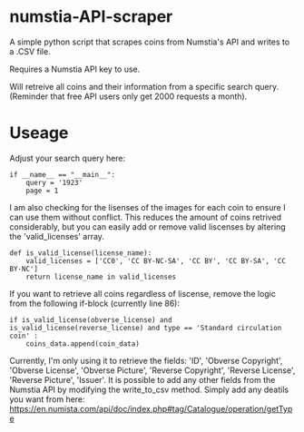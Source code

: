 # numstia-API-scraper
A simple python script that scrapes coins from Numstia's API and writes to a .CSV file.

Requires a Numstia API key to use. 

Will retreive all coins and their information from a specific search query. (Reminder that free API users only get 2000 requests a month).
# Useage
Adjust your search query here:
```
if __name__ == "__main__":
    query = '1923'  
    page = 1
```

I am also checking for the lisenses of the images for each coin to ensure I can use them without conflict. This reduces the amount of coins retrived considerably, but you can easily add or remove valid liscenses by altering the 'valid_licenses' array. 
```
def is_valid_license(license_name):
    valid_licenses = ['CC0', 'CC BY-NC-SA', 'CC BY', 'CC BY-SA', 'CC BY-NC'] 
    return license_name in valid_licenses
```

If you want to retrieve all coins regardless of liscense, remove the logic from the following if-block (currently line 86):
```
if is_valid_license(obverse_license) and is_valid_license(reverse_license) and type == 'Standard circulation coin' :
    coins_data.append(coin_data)
```

Currently, I'm only using it to retrieve the fields: 'ID', 'Obverse Copyright', 'Obverse License', 'Obverse Picture', 'Reverse Copyright', 'Reverse License', 'Reverse Picture', 'Issuer'.
It is possible to add any other fields from the Numstia API by modifying the write_to_csv method. Simply add any deatils you want from here: 
https://en.numista.com/api/doc/index.php#tag/Catalogue/operation/getType

